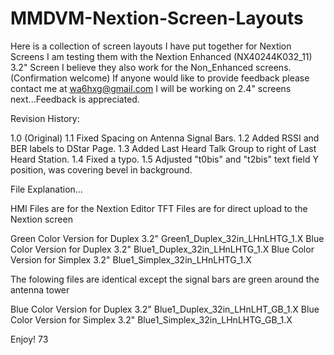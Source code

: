 # MMDVM-Nextion-Screen-Layouts
Here is a collection of screen layouts I have put together for Nextion Screens
I am testing them with the Nextion Enhanced (NX40244K032_11) 3.2" Screen
I believe they also work for the Non_Enhanced screens. (Confirmation welcome)
If anyone would like to provide feedback please contact me at wa6hxg@gmail.com
I will be working on 2.4" screens next...Feedback is appreciated. 


Revision History: 

1.0 (Original)
1.1 Fixed Spacing on Antenna Signal Bars.
1.2 Added RSSI and BER labels to DStar Page.
1.3 Added Last Heard Talk Group to right of Last Heard Station.
1.4 Fixed a typo.
1.5 Adjusted "t0bis" and "t2bis" text field Y position, was covering bevel in background.


File Explanation...

HMI Files are for the Nextion Editor
TFT Files are for direct upload to the Nextion screen

Green Color Version for Duplex 3.2" Green1_Duplex_32in_LHnLHTG_1.X
Blue Color Version for Duplex 3.2" Blue1_Duplex_32in_LHnLHTG_1.X
Blue Color Version for Simplex 3.2" Blue1_Simplex_32in_LHnLHTG_1.X

The folowing files are identical except the signal bars are green around the antenna tower

Blue Color Version for Duplex 3.2" Blue1_Duplex_32in_LHnLHT_GB_1.X
Blue Color Version for Simplex 3.2" Blue1_Simplex_32in_LHnLHTG_GB_1.X


Enjoy!
73
 
